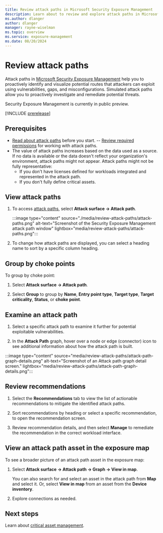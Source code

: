 ```yaml
---
title: Review attack paths in Microsoft Security Exposure Management
description: Learn about to review and explore attack paths in Microsoft Security Exposure Management.
ms.author: dlanger
author: dlanger
manager: rayne-wiselman
ms.topic: overview
ms.service: exposure-management
ms.date: 08/20/2024
---
```


# Review attack paths

Attack paths in [Microsoft Security Exposure Management](microsoft-security-exposure-management.md) help you to proactively identify and visualize potential routes that attackers can exploit using vulnerabilities, gaps, and misconfigurations. Simulated attack paths allow you to proactively investigate and remediate potential threats.

Security Exposure Management is currently in public preview.

[!INCLUDE [prerelease](../includes/prerelease.md)]

## Prerequisites

- [Read about attack paths](work-attack-paths-overview.md) before you start.
-- [Review required permissions](prerequisites.md#permissions) for working with attack paths.
- The value of attack paths increases based on the data used as a source. If no data is available or the data doesn't reflect your organization's environment, attack paths might not appear. Attack paths might not be fully representative:
  - If you don't have licenses defined for workloads integrated and represented in the attack path.
  - If you don't fully define critical assets.

## View attack paths

1. To access [attack paths](https://security.microsoft.com/attack-paths), select  **Attack surface -> Attack path**.

    :::image type="content" source="./media/review-attack-paths/attack-paths.png" alt-text="Screenshot of the Security Exposure Management attack path window" lightbox="media/review-attack-paths/attack-paths.png":::

1. To change how attack paths are displayed, you can select a heading name to sort by a specific column heading.

## Group by choke points

To group by choke point:

1. Select **Attack surface -> Attack path**.

1. Select **Group** to group by **Name**, **Entry point type**, **Target type**, **Target criticality**, **Status**, or **choke point**.

## Examine an attack path

1. Select a specific attack path to examine it further for potential exploitable vulnerabilities.

1. In the **Attack Path** graph, hover over a node or edge (connector) icon to see additional information about how the attack path is built.

:::image type="content" source="media/review-attack-paths/attack-path-graph-details.png" alt-text="Screenshot of an Attack path graph detail screen." lightbox="media/review-attack-paths/attack-path-graph-details.png":::

## Review recommendations

1. Select the **Recommendations** tab to view the list of actionable recommendations to mitigate the identified attack paths.

1. Sort recommendations by heading or select a specific recommendation, to open the recommendation screen.

1. Review recommendation details, and then select **Manage** to remediate the recommendation in the correct workload interface.

## View an attack path asset in the exposure map

To see a broader picture of an attack path asset in the exposure map:

1. Select **Attack surface -> Attack path -> Graph -> View in map**.

    You can also search for and select an asset in the attack path from **Map** and select it. Or, select **View in map** from an asset from the **Device inventory**.

1. Explore connections as needed.

## Next steps

Learn about [critical asset management](critical-asset-management.md).
